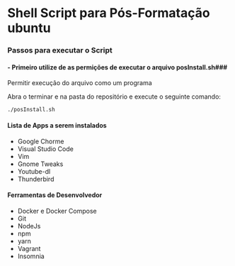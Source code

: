 # Shell Script para Pós-Formatação ubuntu

### Passos para executar o Script

#### - Primeiro utilize de as permições de executar o arquivo __posInstall.sh__###

Permitir execução do arquivo como um programa

Abra o terminar e na pasta do repositório e execute o seguinte comando:

```
./posInstall.sh
```

#### Lista de Apps a serem instalados ####

- Google Chorme
- Visual Studio Code
- Vim
- Gnome Tweaks
- Youtube-dl
- Thunderbird

#### Ferramentas de Desenvolvedor ####

- Docker e Docker Compose
- Git
- NodeJs
- npm
- yarn
- Vagrant
- Insomnia

